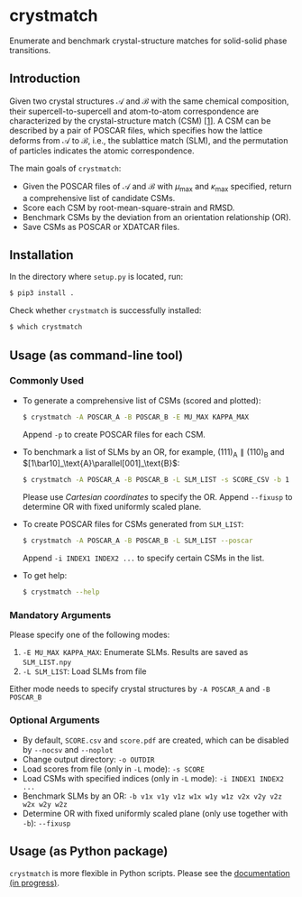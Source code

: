 # crystmatch

Enumerate and benchmark crystal-structure matches for solid-solid phase transitions.

## Introduction

Given two crystal structures $\mathcal A$ and $\mathcal B$ with the same chemical composition, their supercell-to-supercell and atom-to-atom correspondence are characterized by the crystal-structure match (CSM) [[1]](https://arxiv.org/abs/2305.05278). A CSM can be described by a pair of POSCAR files, which specifies how the lattice deforms from $\mathcal A$ to $\mathcal B$, i.e., the sublattice match (SLM), and the permutation of particles indicates the atomic correspondence.

The main goals of `crystmatch`:

- Given the POSCAR files of $\mathcal A$ and $\mathcal B$ with $\mu_\text{max}$ and $\kappa_\text{max}$ specified, return a comprehensive list of candidate CSMs.
- Score each CSM by root-mean-square-strain and RMSD.
- Benchmark CSMs by the deviation from an orientation relationship (OR).
- Save CSMs as POSCAR or XDATCAR files.

## Installation

In the directory where `setup.py` is located, run:

```bash
$ pip3 install .
```

Check whether `crystmatch` is successfully installed:

```bash
$ which crystmatch
```

## Usage (as command-line tool)

### Commonly Used

- To generate a comprehensive list of CSMs (scored and plotted):

  ```bash
  $ crystmatch -A POSCAR_A -B POSCAR_B -E MU_MAX KAPPA_MAX
  ```

  Append `-p` to create POSCAR files for each CSM.

- To benchmark a list of SLMs by an OR, for example, $(111)_\text{A}\parallel(110)_\text{B}$ and $[1\bar10]_\text{A}\parallel[001]_\text{B}$:

  ```bash
  $ crystmatch -A POSCAR_A -B POSCAR_B -L SLM_LIST -s SCORE_CSV -b 1 1 1 1 1 0 1 -1 0 0 0 1
  ```

  Please use *Cartesian coordinates* to specify the OR. Append `--fixusp` to determine OR with fixed uniformly scaled plane.

- To create POSCAR files for CSMs generated from `SLM_LIST`:

  ```bash
  $ crystmatch -A POSCAR_A -B POSCAR_B -L SLM_LIST --poscar
  ```

  Append `-i INDEX1 INDEX2 ...` to specify certain CSMs in the list.

- To get help:

  ```bash
  $ crystmatch --help
  ```

### Mandatory Arguments

Please specify one of the following modes:

1. `-E MU_MAX KAPPA_MAX`: Enumerate SLMs. Results are saved as `SLM_LIST.npy`
2. `-L SLM_LIST`: Load SLMs from file

Either mode needs to specify crystal structures by `-A POSCAR_A` and `-B POSCAR_B`

### Optional Arguments

- By default, `SCORE.csv` and `score.pdf` are created, which can be disabled by `--nocsv` and `--noplot`
- Change output directory: `-o OUTDIR`
- Load scores from file (only in `-L` mode): `-s SCORE`
- Load CSMs with specified indices (only in `-L` mode): `-i INDEX1 INDEX2 ...`
- Benchmark SLMs by an OR: `-b v1x v1y v1z w1x w1y w1z v2x v2y v2z w2x w2y w2z`
- Determine OR with fixed uniformly scaled plane (only use together with `-b`): `--fixusp`

## Usage (as Python package)

`crystmatch` is more flexible in Python scripts. Please see the [documentation (in progress)]().

